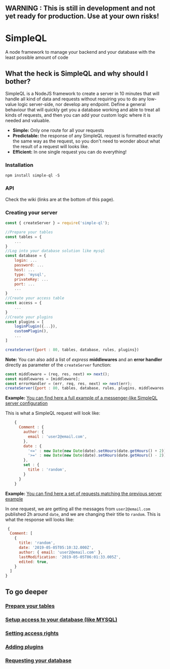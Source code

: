 ## **WARNING :** This is still in development and not yet ready for production. Use at your own risks!

# SimpleQL
A node framework to manage your backend and your database with the least possible amount of code

## What the heck is SimpleQL and why should I bother?

SimpleQL is a NodeJS framework to create a server in 10 minutes that will handle all kind of data and requests without requiring you to do any low-value logic server-side, nor develop any endpoint. Define a general behaviour that will quickly get you a database working and able to treat all kinds of requests, and then you can add your custom logic where it is needed and valuable.

 * **Simple:** Only one route for all your requests
 * **Predictable:** the response of any SimpleQL request is formatted exactly the same way as the request, so you don't need to wonder about what the result of a request will looks like.
 * **Efficient:** In one single request you can do everything!

### Installation

```
npm install simple-ql -S
```

### API

Check the wiki (links are at the bottom of this page).

### Creating your server

```javascript
const { createServer } = require('simple-ql');

//Prepare your tables
const tables = {
    ...
}
//Log into your database solution like mysql
const database = {
    login: ...
    password: ...
    host: ...
    type: 'mysql',
    privateKey: ...
    port: ...
    ...
}
//Create your access table
const access = {
    ...
}
//Create your plugins
const plugins = [
    loginPlugin({...}),
    customPlugin(),
    ...
]

createServer({port : 80, tables, database, rules, plugins})
```

**Note:** You can also add a list of *express* **middlewares** and an **error handler** directly as parameter of the `createServer` function:

```javascript
const middleware = (req, res, next) => next();
const middlewares = [middleware];
const errorHandler = (err, req, res, next) => next(err);
createServer({port : 80, tables, database, rules, plugins, middlewares, errorHandler});
```

**Example:** [You can find here a full example of a messenger-like SimpleQL server configuration](https://github.com/Sharcoux/SimpleQL/blob/master/example.js)

This is what a SimpleQL request will look like:

```javascript
    {
      Comment : {
        author: {
          email : 'user2@email.com',
        },
        date : {
          '<=' : new Date(new Date(date).setHours(date.getHours() + 2)).toISOString(),
          '>=' : new Date(new Date(date).setHours(date.getHours() - 2)).toISOString(),
        },
        set : {
          title : 'random',
        }
      }
    }
```

**Example:** [You can find here a set of requests matching the previous server example](https://github.com/Sharcoux/SimpleQL/blob/master/test.js)

In one request, we are getting all the messages from `user2@email.com` published 2h around `date`, and we are changing their title to `random`. This is what the response will looks like:

```javascript
 {
  Comment: [
    {
      title: 'random',
      date: '2019-05-05T05:10:32.000Z',
      author: { email: 'user2@email.com' },
      lastModification: '2019-05-05T06:01:33.005Z',
      edited: true,
    }
  ]
}
```

## To go deeper

### [Prepare your tables](https://github.com/Sharcoux/SimpleQL/wiki/tables-configuration)
### [Setup access to your database (like MYSQL)](https://github.com/Sharcoux/SimpleQL/wiki/access-to-database)
### [Setting access rights](https://github.com/Sharcoux/SimpleQL/wiki/setting-access-rights)
### [Adding plugins](https://github.com/Sharcoux/SimpleQL/wiki/adding-plugins)
### [Requesting your database](https://github.com/Sharcoux/SimpleQL/wiki/simpleql-requests)
